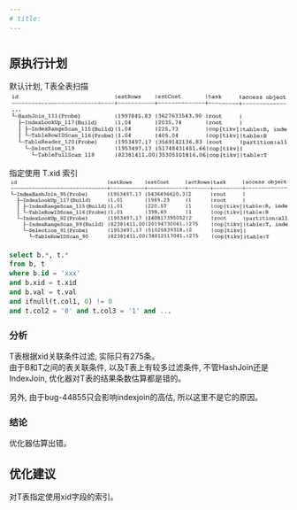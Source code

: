 ```yaml
---
# title: 
---
```

#

## 原执行计划
默认计划, T表全表扫描
![or语句](./img/典型-SQL慢-优化器估错1.jpg)

指定使用 T.xid 索引
![or语句](./img/典型-SQL慢-优化器估错2.jpg)

```sql
select b.*, t.*
from b, t
where b.id = 'xxx'
and b.xid = t.xid
and b.val = t.val
and ifnull(t.col1, 0) != 0
and t.col2 = '0' and t.col3 = '1' and ...
```

### 分析
T表根据xid关联条件过滤, 实际只有275条。  
由于B和T之间的表关联条件, 以及T表上有较多过滤条件, 不管HashJoin还是IndexJoin, 优化器对T表的结果条数估算都是错的。

另外, 由于bug-44855只会影响indexjoin的高估, 所以这里不是它的原因。

### 结论
优化器估算出错。

## 优化建议
对T表指定使用xid字段的索引。


